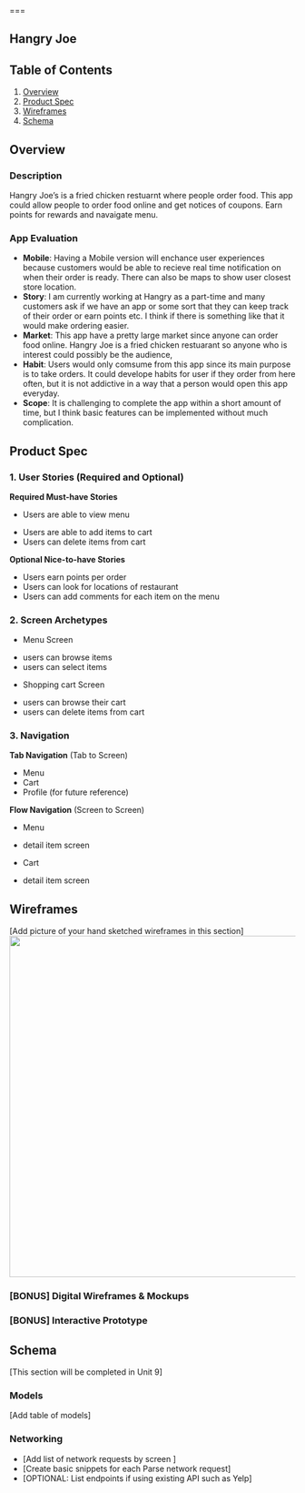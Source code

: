 
===

## Hangry Joe

## Table of Contents

1. [Overview](#Overview)
2. [Product Spec](#Product-Spec)
3. [Wireframes](#Wireframes)
4. [Schema](#Schema)

## Overview

### Description

Hangry Joe’s is a fried chicken restuarnt where people order food. This app could allow people to order food online and get notices of coupons. Earn points for rewards and navaigate menu.


### App Evaluation

- **Mobile**: Having a Mobile version will enchance user experiences because customers would be able to recieve real time notification on when their order is ready. There can also be maps to show user closest store location.
- **Story**: I am currently working at Hangry as a part-time and many customers ask if we have an app or some sort that they can keep track of their order or earn points etc. I think if there is something like that it would make ordering easier.
- **Market**: This app have a pretty large market since anyone can order food online. Hangry Joe is a fried chicken restuarant so anyone who is interest could possibly be the audience,
- **Habit**: Users would only comsume from this app since its main purpose is to take orders. It could develope habits for user if they order from here often, but it is not addictive in a way that a person would open this app everyday.
- **Scope**: It is challenging to complete the app within a short amount of time, but I think basic features can be implemented without much complication.



## Product Spec

### 1. User Stories (Required and Optional)

**Required Must-have Stories**

- Users are able to view menu
* Users are able to add items to cart
* Users can delete items from cart

**Optional Nice-to-have Stories**

* Users earn points per order
* Users can look for locations of restaurant
* Users can add comments for each item on the menu

### 2. Screen Archetypes

- Menu Screen
* users can browse items
* users can select items
- Shopping cart Screen
* users can browse their cart
* users can delete items from cart

### 3. Navigation

**Tab Navigation** (Tab to Screen)

* Menu
* Cart
* Profile (for future reference)

**Flow Navigation** (Screen to Screen)

- Menu
* detail item screen
- Cart
* detail item screen


## Wireframes

[Add picture of your hand sketched wireframes in this section]
<img src="YOUR_WIREFRAME_IMAGE_URL" width=600>

### [BONUS] Digital Wireframes & Mockups

### [BONUS] Interactive Prototype

## Schema 

[This section will be completed in Unit 9]

### Models

[Add table of models]

### Networking

- [Add list of network requests by screen ]
- [Create basic snippets for each Parse network request]
- [OPTIONAL: List endpoints if using existing API such as Yelp]
